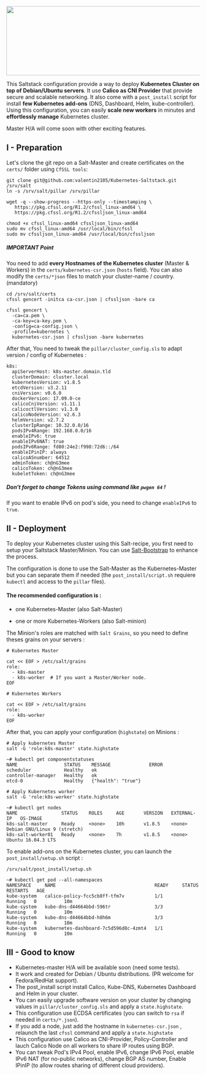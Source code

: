 <a href="url"><img src="https://i.imgur.com/SJAtDZk.png" width="600" height="180" ></a>

This Saltstack configuration provide a way to deploy **Kubernetes Cluster on top of Debian/Ubuntu servers**. It use **Calico as CNI Provider** that provide secure and scalable networking. It also come with a `post_install` script for install **few Kubernetes add-ons** (DNS, Dashboard, Helm, kube-controller). Using this configuration, you can easily **scale new workers** in minutes and **effortlessly manage** Kubernetes cluster. 

Master H/A will come soon with other exciting features.  

## I - Preparation

Let's clone the git repo on a Salt-Master and create certificates on the `certs/` folder using `CfSSL tools`:

```
git clone git@github.com:valentin2105/Kubernetes-Saltstack.git /srv/salt
ln -s /srv/salt/pillar /srv/pillar

wget -q --show-progress --https-only --timestamping \
   https://pkg.cfssl.org/R1.2/cfssl_linux-amd64 \
   https://pkg.cfssl.org/R1.2/cfssljson_linux-amd64

chmod +x cfssl_linux-amd64 cfssljson_linux-amd64
sudo mv cfssl_linux-amd64 /usr/local/bin/cfssl
sudo mv cfssljson_linux-amd64 /usr/local/bin/cfssljson
```

##### IMPORTANT Point
You need to add **every Hostnames of the Kubernetes cluster** (Master & Workers) in the  `certs/kubernetes-csr.json` (`hosts` field). You can also modify the `certs/*json` files to match your cluster-name / country. (mandatory)

```
cd /srv/salt/certs
cfssl gencert -initca ca-csr.json | cfssljson -bare ca

cfssl gencert \
  -ca=ca.pem \
  -ca-key=ca-key.pem \
  -config=ca-config.json \
  -profile=kubernetes \
  kubernetes-csr.json | cfssljson -bare kubernetes
```
After that, You need to tweak the `pillar/cluster_config.sls` to adapt version / config of Kubernetes :

```
k8s:
  apiServerHost: k8s-master.domain.tld 
  clusterDomain: cluster.local
  kubernetesVersion: v1.8.5
  etcdVersion: v3.2.11
  cniVersion: v0.6.0
  dockerVersion: 17.09.0-ce
  calicoCniVersion: v1.11.1
  calicoctlVersion: v1.3.0
  calicoNodeVersion: v2.6.3
  helmVersion: v2.7.2
  clusterIpRange: 10.32.0.0/16
  podsIPv4Range: 192.168.0.0/16
  enableIPv6: true
  enableIPv6NAT: true
  podsIPv6Range: fd80:24e2:f998:72d6::/64
  enableIPinIP: always
  calicoASnumber: 64512
  adminToken: ch@nG3mee
  calicoToken: ch@nG3mee
  kubeletToken: ch@nG3mee
```
##### Don't forget to change Tokens using command like `pwgen 64` !

If you want to enable IPv6 on pod's side, you need to change `enableIPv6` to `true`. 

## II - Deployment

To deploy your Kubernetes cluster using this Salt-recipe, you first need to setup your Saltstack Master/Minion. You can use [Salt-Bootstrap](https://docs.saltstack.com/en/stage/topics/tutorials/salt_bootstrap.html) to enhance the process. 

The configuration is done to use the Salt-Master as the Kubernetes-Master but you can separate them if needed (the `post_install/script.sh` requiere `kubectl` and access to the `pillar` files).

#### The recommended configuration is :

- one Kubernetes-Master (also Salt-Master)

- one or more Kubernetes-Workers (also Salt-minion)

The Minion's roles are matched with `Salt Grains`, so you need to define theses grains on your servers :

```
# Kubernetes Master

cat << EOF > /etc/salt/grains
role:
  - k8s-master
  - k8s-worker  # If you want a Master/Worker node. 
EOF

# Kubernetes Workers

cat << EOF > /etc/salt/grains
role:
  - k8s-worker
EOF
```

After that, you can apply your configuration (`highstate`) on Minions :

```
# Apply kubernetes Master
salt -G 'role:k8s-master' state.highstate

~# kubectl get componentstatuses
NAME                 STATUS    MESSAGE              ERROR
scheduler            Healthy   ok
controller-manager   Healthy   ok
etcd-0               Healthy   {"health": "true"}

# Apply Kubernetes worker
salt -G 'role:k8s-worker' state.highstate

~# kubectl get nodes
NAME                STATUS    ROLES     AGE       VERSION   EXTERNAL-IP   OS-IMAGE                       
k8s-salt-master     Ready     <none>    10h       v1.8.5    <none>        Debian GNU/Linux 9 (stretch) 
k8s-salt-worker01   Ready     <none>    7h        v1.8.5    <none>        Ubuntu 16.04.3 LTS 
```

To enable add-ons on the Kubernetes cluster, you can launch the `post_install/setup.sh` script :

```
/srv/salt/post_install/setup.sh

~# kubectl get pod --all-namespaces
NAMESPACE     NAME                                    READY     STATUS    RESTARTS   AGE
kube-system   calico-policy-fcc5cb8ff-tfm7v           1/1       Running   0          10m
kube-system   kube-dns-d44664bbd-596tr                3/3       Running   0          10m
kube-system   kube-dns-d44664bbd-h8h6m                3/3       Running   0          10m
kube-system   kubernetes-dashboard-7c5d596d8c-4zmt4   1/1       Running   0          10m
```

## III - Good to know

- Kubernetes-master H/A will be available soon (need some tests).
- It work and created for Debian / Ubuntu distributions. (PR welcome for Fedora/RedHat support).
- The post_install script install Calico, Kube-DNS, Kubernetes Dashboard and Helm in your cluster. 
- You can easily upgrade software version on your cluster by changing values in `pillar/cluster_config.sls` and apply a `state.highstate`.
- This configuration use ECDSA certificates (you can switch to `rsa` if needed in `certs/*.json`).
- If you add a node, just add the hostname in `kubernetes-csr.json` , relaunch the last `cfssl` command and apply a `state.highstate`
- This configuration use Calico as CNI-Provider, Policy-Controller and lauch Calico Node on all workers to share IP routes using BGP.
- You can tweak Pod's IPv4 Pool, enable IPv6, change IPv6 Pool, enable IPv6 NAT (for no-public networks), change BGP AS number, Enable IPinIP (to allow routes sharing of different cloud providers).
